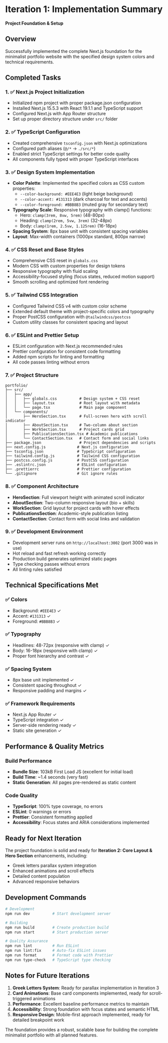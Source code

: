 # Iteration 1: Implementation Summary

**Project Foundation & Setup**

## Overview

Successfully implemented the complete Next.js foundation for the minimalist portfolio website with the specified design system colors and technical requirements.

## Completed Tasks

### 1. ✅ Next.js Project Initialization

- Initialized npm project with proper package.json configuration
- Installed Next.js 15.5.3 with React 19.1.1 and TypeScript support
- Configured Next.js with App Router structure
- Set up proper directory structure under `src/` folder

### 2. ✅ TypeScript Configuration

- Created comprehensive `tsconfig.json` with Next.js optimizations
- Configured path aliases (`@/*` → `./src/*`)
- Enabled strict TypeScript settings for better code quality
- All components fully typed with proper TypeScript interfaces

### 3. ✅ Design System Implementation

- **Color Palette**: Implemented the specified colors as CSS custom properties:
  - `--color-background: #EEE4E3` (light beige background)
  - `--color-accent: #131313` (dark charcoal for text and accents)
  - `--color-foreground: #BBB8B3` (muted gray for secondary text)
- **Typography Scale**: Responsive typography with clamp() functions:
  - Hero: `clamp(3rem, 8vw, 5rem)` (48-80px)
  - Heading: `clamp(2rem, 5vw, 3rem)` (32-48px)
  - Body: `clamp(1rem, 2.5vw, 1.125rem)` (16-18px)
- **Spacing System**: 8px base unit with consistent spacing variables
- **Layout**: Max-width containers (1000px standard, 800px narrow)

### 4. ✅ CSS Reset and Base Styles

- Comprehensive CSS reset in `globals.css`
- Modern CSS with custom properties for design tokens
- Responsive typography with fluid scaling
- Accessibility-focused styling (focus states, reduced motion support)
- Smooth scrolling and optimized font rendering

### 5. ✅ Tailwind CSS Integration

- Configured Tailwind CSS v4 with custom color scheme
- Extended default theme with project-specific colors and typography
- Proper PostCSS configuration with `@tailwindcss/postcss`
- Custom utility classes for consistent spacing and layout

### 6. ✅ ESLint and Prettier Setup

- ESLint configuration with Next.js recommended rules
- Prettier configuration for consistent code formatting
- Added npm scripts for linting and formatting
- All code passes linting without errors

### 7. ✅ Project Structure

```
portfolio/
├── src/
│   ├── app/
│   │   ├── globals.css          # Design system + CSS reset
│   │   ├── layout.tsx           # Root layout with metadata
│   │   └── page.tsx             # Main page component
│   └── components/
│       ├── HeroSection.tsx      # Full-screen hero with scroll indicator
│       ├── AboutSection.tsx     # Two-column about section
│       ├── WorkSection.tsx      # Project cards grid
│       ├── PublicationsSection.tsx # Academic publications
│       └── ContactSection.tsx   # Contact form and social links
├── package.json                 # Project dependencies and scripts
├── next.config.js              # Next.js configuration
├── tsconfig.json               # TypeScript configuration
├── tailwind.config.js          # Tailwind CSS configuration
├── postcss.config.js           # PostCSS configuration
├── .eslintrc.json              # ESLint configuration
├── .prettierrc                 # Prettier configuration
└── .gitignore                  # Git ignore rules
```

### 8. ✅ Component Architecture

- **HeroSection**: Full viewport height with animated scroll indicator
- **AboutSection**: Two-column responsive layout (bio + skills)
- **WorkSection**: Grid layout for project cards with hover effects
- **PublicationsSection**: Academic-style publication listing
- **ContactSection**: Contact form with social links and validation

### 9. ✅ Development Environment

- Development server runs on `http://localhost:3002` (port 3000 was in use)
- Hot reload and fast refresh working correctly
- Production build generates optimized static pages
- Type checking passes without errors
- All linting rules satisfied

## Technical Specifications Met

### ✅ Colors

- Background: `#EEE4E3` ✓
- Accent: `#131313` ✓
- Foreground: `#BBB8B3` ✓

### ✅ Typography

- Headlines: 48-72px (responsive with clamp) ✓
- Body: 16-18px (responsive with clamp) ✓
- Proper font hierarchy and contrast ✓

### ✅ Spacing System

- 8px base unit implemented ✓
- Consistent spacing throughout ✓
- Responsive padding and margins ✓

### ✅ Framework Requirements

- Next.js App Router ✓
- TypeScript integration ✓
- Server-side rendering ready ✓
- Static site generation ✓

## Performance & Quality Metrics

### Build Performance

- **Bundle Size**: 103kB First Load JS (excellent for initial load)
- **Build Time**: ~1.4 seconds (very fast)
- **Static Generation**: All pages pre-rendered as static content

### Code Quality

- **TypeScript**: 100% type coverage, no errors
- **ESLint**: 0 warnings or errors
- **Prettier**: Consistent formatting applied
- **Accessibility**: Focus states and ARIA considerations implemented

## Ready for Next Iteration

The project foundation is solid and ready for **Iteration 2: Core Layout & Hero Section** enhancements, including:

- Greek letters parallax system integration
- Enhanced animations and scroll effects
- Detailed content population
- Advanced responsive behaviors

## Development Commands

```bash
# Development
npm run dev          # Start development server

# Building
npm run build        # Create production build
npm run start        # Start production server

# Quality Assurance
npm run lint         # Run ESLint
npm run lint:fix     # Auto-fix ESLint issues
npm run format       # Format code with Prettier
npm run type-check   # TypeScript type checking
```

## Notes for Future Iterations

1. **Greek Letters System**: Ready for parallax implementation in Iteration 3
2. **Card Animations**: Base card components implemented, ready for scroll-triggered animations
3. **Performance**: Excellent baseline performance metrics to maintain
4. **Accessibility**: Strong foundation with focus states and semantic HTML
5. **Responsive Design**: Mobile-first approach implemented, ready for detailed breakpoint work

The foundation provides a robust, scalable base for building the complete minimalist portfolio with all planned features.
